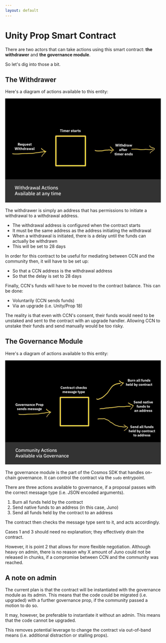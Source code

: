 ```yaml
---
layout: default
---
```


# Unity Prop Smart Contract

There are two actors that can take actions using this smart contract: **the withdrawer** and **the governance module**.

So let's dig into those a bit.

## The Withdrawer

Here's a diagram of actions available to this entity:

![Withdrawal actions](https://raw.githubusercontent.com/envoylabs/blog/gh-pages/assets/withdrawal_actions.png)

The withdrawer is simply an address that has permissions to initiate a withdrawal to a withdrawal address.

- The withdrawal address is configured when the contract starts
- It must be the same address as the address initiating the withdrawal
- When a withdrawal is initiated, there is a delay until the funds can actually be withdrawn
- This will be set to 28 days

In order for this contract to be useful for mediating between CCN and the community then, it will have to be set up:

- So that a CCN address is the withdrawal address
- So that the delay is set to 28 days

Finally, CCN's funds will have to be moved to the contract balance. This can be done:

- Voluntarily (CCN sends funds)
- Via an upgrade (i.e. Unity/Prop 18)

The reality is that even with CCN's consent, their funds would need to be unstaked and sent to the contract with an upgrade handler. Allowing CCN to unstake their funds and send manually would be too risky.

## The Governance Module

Here's a diagram of actions available to this entity:

![Governance Module actions](https://raw.githubusercontent.com/envoylabs/blog/gh-pages/assets/gov_actions.png)

The governance module is the part of the Cosmos SDK that handles on-chain governance. It can control the contract via the `sudo` entrypoint.

There are three actions available to governance, if a proposal passes with the correct message type (i.e. JSON encoded arguments).

1. Burn all funds held by the contract
2. Send native funds to an address (in this case, Juno)
3. Send all funds held by the contract to an address

The contract then checks the message type sent to it, and acts accordingly.

Cases 1 and 3 should need no explanation; they effectively drain the contract.

However, it is point 2 that allows for more flexible negotiation. Although heavy on admin, there is no reason why X amount of Juno could not be released in chunks, if a compromise between CCN and the community was reached.

## A note on admin

The current plan is that the contract will be instantiated with the governance module as its admin. This means that the code could be migrated (i.e. upgraded) with a further governance prop, if the community passed a motion to do so.

It may, however, be preferable to instantiate it without an admin. This means that the code cannot be upgraded.

This removes potential leverage to change the contract via out-of-band means (i.e. additional distraction or stalling props).
